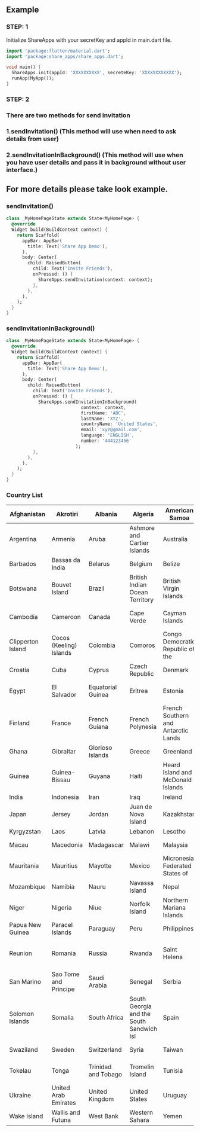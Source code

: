 ## Example

### STEP: 1
Initialize ShareApps with your secretKey and appId in main.dart file.

```dart
import 'package:flutter/material.dart';
import 'package:share_apps/share_apps.dart';

void main() {
  ShareApps.init(appId: 'XXXXXXXXXX', secreteKey: 'XXXXXXXXXXXX');
  runApp(MyApp());
}
```

### STEP: 2 
### There are two methods for send invitation 
### 1.sendInvitation() (This method will use when need to ask details from user)
### 2.sendInvitationInBackground() (This method will use when you have user details and pass it in background without user interface.)

## For more details please take look example.
### sendInvitation()

```dart
class _MyHomePageState extends State<MyHomePage> {
  @override
  Widget build(BuildContext context) {
    return Scaffold(
      appBar: AppBar(
        title: Text('Share App Demo'),
      ),
      body: Center(
        child: RaisedButton(
          child: Text('Invite Friends'),
          onPressed: () {
            ShareApps.sendInvitation(context: context);
          },
        ),
      ),
    );
  }
}
```

### sendInvitationInBackground()

```dart
class _MyHomePageState extends State<MyHomePage> {
  @override
  Widget build(BuildContext context) {
    return Scaffold(
      appBar: AppBar(
        title: Text('Share App Demo'),
      ),
      body: Center(
        child: RaisedButton(
          child: Text('Invite Friends'),
          onPressed: () {
            ShareApps.sendInvitationInBackground(
                            context: context,
                            firstName: 'ABC',
                            lastName: 'XYZ',
                            countryName: 'United States',
                            email: 'xyz@gmail.com',
                            language: 'ENGLISH',
                            number: '444123456'
                          );
          },
        ),
      ),
    );
  }
}
```


### Country List
| Afghanistan 	| Akrotiri 	| Albania 	| Algeria 	| American Samoa 	| Andorra 	| Angola 	| Anguilla 	| Antarctica 	| Antigua and Barbuda 	|  	|
|-	|-	|-	|-	|-	|-	|-	|-	|-	|-	|-	|
| Argentina 	| Armenia 	| Aruba 	| Ashmore and Cartier Islands 	| Australia 	| Austria 	| Azerbaijan 	| Bahamas The 	| Bahrain 	| Bangladesh 	|  	|
| Barbados 	| Bassas da India 	| Belarus 	| Belgium 	| Belize 	| Benin 	| Bermuda 	| Bhutan 	| Bolivia 	| Bosnia and Herzegovina 	|  	|
| Botswana 	| Bouvet Island 	| Brazil 	| British Indian Ocean Territory 	| British Virgin Islands 	| Brunei 	| Bulgaria 	| Burkina Faso 	| Burma 	| Burundi 	|  	|
| Cambodia 	| Cameroon 	| Canada 	| Cape Verde 	| Cayman Islands 	| Central African Republic 	| Chad 	| Chile 	| China 	| Christmas Island 	|  	|
| Clipperton Island 	| Cocos (Keeling) Islands 	| Colombia 	| Comoros 	| Congo Democratic Republic of the 	| Congo Republic of the 	| Cook Islands 	| Coral Sea Islands 	| Costa Rica 	| Ivory Coast 	|  	|
| Croatia 	| Cuba 	| Cyprus 	| Czech Republic 	| Denmark 	| Dhekelia 	| Djibouti 	| Dominica 	| Dominican Republic 	| Ecuador 	|  	|
| Egypt 	| El Salvador 	| Equatorial Guinea 	| Eritrea 	| Estonia 	| Ethiopia 	| Europa Island 	| Falkland Islands (Islas Malvinas) 	| Faroe Islands 	| Fiji 	|  	|
| Finland 	| France 	| French Guiana 	| French Polynesia 	| French Southern and Antarctic Lands 	| Gabon 	| Gambia The 	| Gaza Strip 	| Georgia 	| Germany 	|  	|
| Ghana 	| Gibraltar 	| Glorioso Islands 	| Greece 	| Greenland 	| Grenada 	| Guadeloupe 	| Guam 	| Guatemala 	| Guernsey 	|  	|
| Guinea 	| Guinea-Bissau 	| Guyana 	| Haiti 	| Heard Island and McDonald Islands 	| Holy See (Vatican City) 	| Honduras 	| Hong Kong 	| Hungary 	| Iceland 	|  	|
| India 	| Indonesia 	| Iran 	| Iraq 	| Ireland 	| Isle of Man 	| Israel 	| Italy 	| Jamaica 	| Jan Mayen 	|  	|
| Japan 	| Jersey 	| Jordan 	| Juan de Nova Island 	| Kazakhstan 	| Kenya 	| Kiribati 	| Korea North 	| Korea South 	| Kuwait 	|  	|
| Kyrgyzstan 	| Laos 	| Latvia 	| Lebanon 	| Lesotho 	| Liberia 	| Libya 	| Liechtenstein 	| Lithuania 	| Luxembourg 	|  	|
| Macau 	| Macedonia 	| Madagascar 	| Malawi 	| Malaysia 	| Maldives 	| Mali 	| Malta 	| Marshall Islands 	| Martinique 	|  	|
| Mauritania 	| Mauritius 	| Mayotte 	| Mexico 	| Micronesia Federated States of 	| Moldova 	| Monaco 	| Mongolia 	| Montserrat 	| Morocco 	|  	|
| Mozambique 	| Namibia 	| Nauru 	| Navassa Island 	| Nepal 	| Netherlands 	| Netherlands Antilles 	| New Caledonia 	| New Zealand 	| Nicaragua 	|  	|
| Niger 	| Nigeria 	| Niue 	| Norfolk Island 	| Northern Mariana Islands 	| Norway 	| Oman 	| Pakistan 	| Palau 	| Panama 	|  	|
| Papua New Guinea 	| Paracel Islands 	| Paraguay 	| Peru 	| Philippines 	| Pitcairn Islands 	| Poland 	| Portugal 	| Puerto Rico 	| Qatar 	|  	|
| Reunion 	| Romania 	| Russia 	| Rwanda 	| Saint Helena 	| Saint Kitts and Nevis 	| Saint Lucia 	| Saint Pierre and Miquelon 	| Saint Vincent and the Grenadines 	| Samoa 	|  	|
| San Marino 	| Sao Tome and Principe 	| Saudi Arabia 	| Senegal 	| Serbia 	| Seychelles 	| Sierra Leone 	| Singapore 	| Slovakia 	| Slovenia 	|  	|
| Solomon Islands 	| Somalia 	| South Africa 	| South Georgia and the South Sandwich Isl 	| Spain 	| Spratly Islands 	| Sri Lanka 	| Sudan 	| Suriname 	| Svalbard 	|  	|
| Swaziland 	| Sweden 	| Switzerland 	| Syria 	| Taiwan 	| Tajikistan 	| Tanzania 	| Thailand 	| Timor-Leste 	| Togo 	|  	|
| Tokelau 	| Tonga 	| Trinidad and Tobago 	| Tromelin Island 	| Tunisia 	| Turkey 	| Turkmenistan 	| Turks and Caicos Islands 	| Tuvalu 	| Uganda 	|  	|
| Ukraine 	| United Arab Emirates 	| United Kingdom 	| United States 	| Uruguay 	| Uzbekistan 	| Vanuatu 	| Venezuela 	| Vietnam 	| Virgin Islands 	|  	|
| Wake Island 	| Wallis and Futuna 	| West Bank 	| Western Sahara 	| Yemen 	| Zambia 	| Zimbabwe 	| Curacao 	| Palestine 	| Montenegro 	| Myanmar 	|

